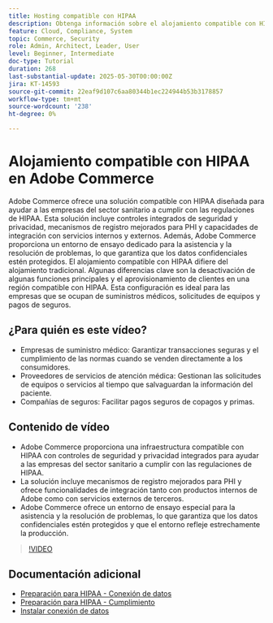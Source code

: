 ```yaml
---
title: Hosting compatible con HIPAA
description: Obtenga información sobre el alojamiento compatible con HIPPA. La solución compatible con HIPAA de Adobe Commerce garantiza un comercio electrónico seguro y compatible para las empresas del sector sanitario.
feature: Cloud, Compliance, System
topic: Commerce, Security
role: Admin, Architect, Leader, User
level: Beginner, Intermediate
doc-type: Tutorial
duration: 268
last-substantial-update: 2025-05-30T00:00:00Z
jira: KT-14593
source-git-commit: 22eaf9d107c6aa80344b1ec224944b53b3178857
workflow-type: tm+mt
source-wordcount: '238'
ht-degree: 0%

---
```



# Alojamiento compatible con HIPAA en Adobe Commerce

Adobe Commerce ofrece una solución compatible con HIPAA diseñada para ayudar a las empresas del sector sanitario a cumplir con las regulaciones de HIPAA. Esta solución incluye controles integrados de seguridad y privacidad, mecanismos de registro mejorados para PHI y capacidades de integración con servicios internos y externos. Además, Adobe Commerce proporciona un entorno de ensayo dedicado para la asistencia y la resolución de problemas, lo que garantiza que los datos confidenciales estén protegidos. El alojamiento compatible con HIPAA difiere del alojamiento tradicional. Algunas diferencias clave son la desactivación de algunas funciones principales y el aprovisionamiento de clientes en una región compatible con HIPAA. Esta configuración es ideal para las empresas que se ocupan de suministros médicos, solicitudes de equipos y pagos de seguros.

## ¿Para quién es este vídeo?

* Empresas de suministro médico: Garantizar transacciones seguras y el cumplimiento de las normas cuando se venden directamente a los consumidores.
* Proveedores de servicios de atención médica: Gestionan las solicitudes de equipos o servicios al tiempo que salvaguardan la información del paciente.
* Compañías de seguros: Facilitar pagos seguros de copagos y primas.

## Contenido de vídeo

* Adobe Commerce proporciona una infraestructura compatible con HIPAA con controles de seguridad y privacidad integrados para ayudar a las empresas del sector sanitario a cumplir con las regulaciones de HIPAA.
* La solución incluye mecanismos de registro mejorados para PHI y ofrece funcionalidades de integración tanto con productos internos de Adobe como con servicios externos de terceros.
* Adobe Commerce ofrece un entorno de ensayo especial para la asistencia y la resolución de problemas, lo que garantiza que los datos confidenciales estén protegidos y que el entorno refleje estrechamente la producción.

>[!VIDEO](https://video.tv.adobe.com/v/3463180/?learn=on&enablevpops&captions=spa)

## Documentación adicional

* [Preparación para HIPAA - Conexión de datos](https://experienceleague.adobe.com/es/docs/commerce/data-connection/hipaa-readiness)
* [Preparación para HIPAA - Cumplimiento](https://experienceleague.adobe.com/es/docs/commerce-admin/start/compliance/hipaa-ready-service/overview)
* [Instalar conexión de datos](https://experienceleague.adobe.com/es/docs/commerce/data-connection/fundamentals/install)

